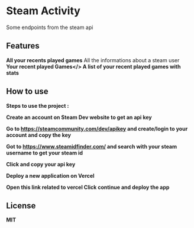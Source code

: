 # Steam Activity
Some endpoints from the steam api

## Features 
<b>All your recents played games</b> All the informations about a steam user
<b>Your recent played Games</> A list of your recent played games with stats
	
## How to use

Steps to use the project :

Create an account on Steam Dev website to get an api key

Go to <a href="https://steamcommunity.com/dev/apikey" target="_blank">https://steamcommunity.com/dev/apikey</a> and create/login to your account and copy the key

Got to <a href="https://www.steamidfinder.com/" target="_blank">https://www.steamidfinder.com/</a> and search with your steam username to get your steam id

Click and copy your api key

Deploy a new application on Vercel

Open this link related to vercel
Click continue and deploy the app


## License

MIT
